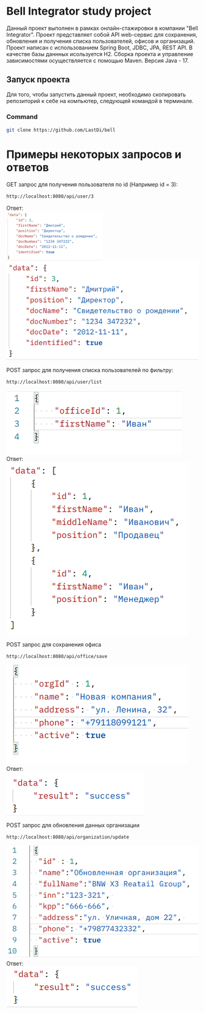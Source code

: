 # Bell Integrator study project
Данный проект выполнен в рамках онлайн-стажировки в компании "Bell Integrator". 
Проект представляет собой API web-сервис для сохранения, обновления и получения списка пользователей, офисов и организаций.
Проект написан с использованием Spring Boot, JDBC, JPA, REST API.
В качестве базы даннных исользуется H2.
Сборка проекта и управление зависимостями осуществляется с помощью Maven.
Версия Java - 17.

## Запуск проекта
Для того, чтобы запустить данный проект, необходимо скопировать репозиторий к себе на компьютер, 
следующей командой в терминале.
### Command
```bash
git clone https://github.com/LastDi/bell
```

# Примеры некоторых запросов и ответов
GET запрос для получения пользователя по id (Например id = 3):
```bash
http://localhost:8080/api/user/3
```
Ответ: 
<br/>
<img align="middle" src="img.png" width="50%" height="50%"/>
![img.png](img.png)

POST запрос для получения списка пользователей по фильтру:
```bash
http://localhost:8080/api/user/list
```
![img_1.png](img_1.png)
<br/>
Ответ: 
<br/>
![img_2.png](img_2.png)

POST запрос для сохранения офиса
```bash
http://localhost:8080/api/office/save
```
![img_3.png](img_3.png)
<br/>
Ответ: 
<br/>
![img_4.png](img_4.png)

POST запрос для обновления данных организации
```bash
http://localhost:8080/api/organization/update
```
![img_5.png](img_5.png)
<br/>
Ответ:
<br/>
![img_6.png](img_6.png)


